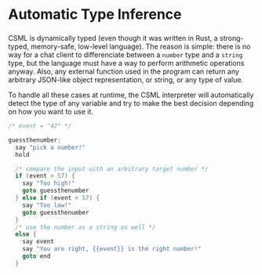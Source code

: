 # Automatic Type Inference

### 

CSML is dynamically typed \(even though it was written in Rust, a strong-typed, memory-safe, low-level language\). The reason is simple: there is no way for a chat client to differenciate between a `number` type and a `string` type, but the language must have a way to perform arithmetic operations anyway. Also, any external function used in the program can return any arbitrary JSON-like object representation, or string, or any type of value.

To handle all these cases at runtime, the CSML interpreter will automatically detect the type of any variable and try to make the best decision depending on how you want to use it.

```cpp
/* event = "42" */

guessthenumber:
  say "pick a number!"
  hold

  /* compare the input with an arbitrary target number */
  if (event > 57) {
    say "Too high!"
    goto guessthenumber
  } else if (event < 57) {
    say "Too low!"
    goto guessthenumber
  }
  /* use the number as a string as well */
  else {
    say event
    say "You are right, {{event}} is the right number!"
    goto end
  }
```



